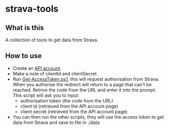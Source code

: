 # strava-tools

## What is this

A collection of tools to get data from Strava.

## How to use

- Create an [API account](https://developers.strava.com/docs/getting-started/#account).
- Make a note of clientId and clientSecret.
- Run [Get-AccessToken.ps1](./Get-AccessToken.ps1), this will request authorisation from Strava. When you authorise the redirect will return to a page that can't be reached. Retrive the code from the URL and enter it into the prompt. This script will ask you to input:
  - authorisation token (the code from the URL)
  - client Id (retrieved from the API account page)
  - client secret (retrieved from the API account page)
- You can then run the other scripts, they will use the access token to get data from Strava and save to file in ./data
